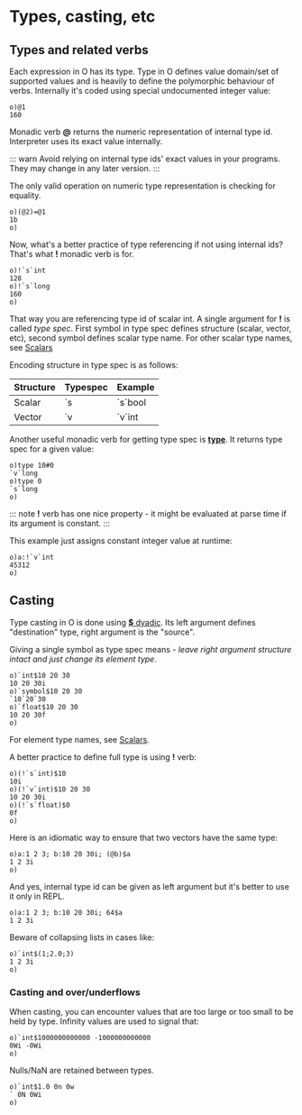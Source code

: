 # Types, casting, etc

## Types and related verbs

Each expression in O has its type. Type in O defines value domain/set of supported values and is heavily to define the polymorphic behaviour of verbs. Internally it's coded using special undocumented integer value:

```o
o)@1
160
```

Monadic verb **@** returns the numeric representation of internal type id. Interpreter uses its exact value internally.

::: warn
Avoid relying on internal type ids' exact values in your programs. They may change in any later version.
:::

The only valid operation on numeric type representation is checking for equality.

```o
o)(@2)=@1
1b
o)
```

Now, what's a better practice of type referencing if not using internal ids?
That's what **!** monadic verb is for.

```o
o)!`s`int
128
o)!`s`long
160
o)
```

That way you are referencing type id of scalar int. A single argument for **!** is called _type spec_. First symbol in type spec defines structure (scalar, vector, etc), second symbol defines scalar type name. For other scalar type names, see [Scalars](/reference/types/scalars/scalars.md)

Encoding structure in type spec is as follows:

| Structure | Typespec | Example |
| --- | --- | --- |
| Scalar | \`s | \`s\`bool |
| Vector | \`v | \`v\`int |

Another useful monadic verb for getting type spec is [**type**](/verbs/type/type.md). It returns type spec for a given value:

```o
o)type 10#0
`v`long
o)type 0
`s`long
o)
```

::: note
**!** verb has one nice property - it might be evaluated at parse time if its argument is constant.
:::

This example just assigns constant integer value at runtime:

```o
o)a:!`v`int
45312
o)
```

## Casting

Type casting in O is done using [**$** dyadic](/verbs/casts/cast.md). Its left argument defines "destination" type, right argument is the "source".

Giving a single symbol as type spec means - _leave right argument structure intact and just change its element type_.

```o
o)`int$10 20 30
10 20 30i
o)`symbol$10 20 30
`10`20`30
o)`float$10 20 30
10 20 30f
o)
```

For element type names, see [Scalars](/reference/types/scalars/scalars.md).

A better practice to define full type is using **!** verb:

```o
o)(!`s`int)$10
10i
o)(!`v`int)$10 20 30
10 20 30i
o)(!`s`float)$0
0f
o)
```

Here is an idiomatic way to ensure that two vectors have the same type:

```o
o)a:1 2 3; b:10 20 30i; (@b)$a
1 2 3i
o)
```

And yes, internal type id can be given as left argument but it's better to use it only in REPL.

```o
o)a:1 2 3; b:10 20 30i; 64$a
1 2 3i
```

Beware of collapsing lists in cases like:

```o
o)`int$(1;2.0;3)
1 2 3i
o)
```

### Casting and over/underflows

When casting, you can encounter values that are too large or too small to be held by type. Infinity values are used to signal that:

```o
o)`int$1000000000000 -1000000000000
0Wi -0Wi
o)
```

Nulls/NaN are retained between types.

```o
o)`int$1.0 0n 0w
` 0N 0Wi
o)
```
